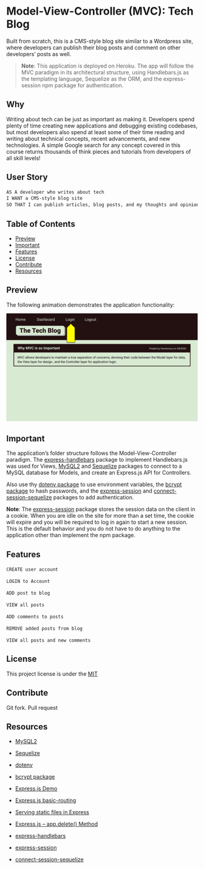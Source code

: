 # Model-View-Controller (MVC): Tech Blog

Built from scratch, this is a CMS-style blog site similar to a Wordpress site, where developers can publish their blog posts and comment on other developers’ posts as well.
> **Note**: This application is deployed on Heroku. The app will follow the MVC paradigm in its architectural structure, using Handlebars.js as the templating language, Sequelize as the ORM, and the express-session npm package for authentication.
## Why

Writing about tech can be just as important as making it. Developers spend plenty of time creating new applications and debugging existing codebases, but most developers also spend at least some of their time reading and writing about technical concepts, recent advancements, and new technologies. A simple Google search for any concept covered in this course returns thousands of think pieces and tutorials from developers of all skill levels!

## User Story

```md
AS A developer who writes about tech
I WANT a CMS-style blog site
SO THAT I can publish articles, blog posts, and my thoughts and opinions
```

## Table of Contents

- [Preview](#preview)
- [Important](#important)
- [Features](#features)
- [License](#license)
- [Contribute](#contribute)
- [Resources](#resources)

## Preview

The following animation demonstrates the application functionality:

![Animation cycles through signing into the app, clicking on buttons, and updating blog posts.](./Assets/mvc-demo-01.gif) 

## Important

The application’s folder structure follows the Model-View-Controller paradigm. The [express-handlebars](https://www.npmjs.com/package/express-handlebars) package to implement Handlebars.js was used for Views, [MySQL2](https://www.npmjs.com/package/mysql2) and [Sequelize](https://www.npmjs.com/package/sequelize) packages to connect to a MySQL database for Models, and create an Express.js API for Controllers.

Also use thy [dotenv package](https://www.npmjs.com/package/dotenv) to use environment variables, the [bcrypt package](https://www.npmjs.com/package/bcrypt) to hash passwords, and the [express-session](https://www.npmjs.com/package/express-session) and [connect-session-sequelize](https://www.npmjs.com/package/connect-session-sequelize) packages to add authentication.

**Note**: The [express-session](https://www.npmjs.com/package/express-session) package stores the session data on the client in a cookie. When you are idle on the site for more than a set time, the cookie will expire and you will be required to log in again to start a new session. This is the default behavior and you do not have to do anything to the application other than implement the npm package.

## Features

`CREATE user account`

`LOGIN to Account`

`ADD post to blog`

`VIEW all posts`

`ADD comments to posts`

`REMOVE added posts from blog`

`VIEW all posts and new comments`

## License

This project license is under the [MIT](https://opensource.org/licenses/MIT)

## Contribute

Git fork. Pull request

## Resources

* [MySQL2](https://www.npmjs.com/package/mysql2)

* [Sequelize](https://www.npmjs.com/package/sequelize)

* [dotenv](https://www.npmjs.com/package/dotenv)

* [bcrypt package](https://www.npmjs.com/package/bcrypt)

* [Express.js Demo](https://expressjs.com/en/starter/hello-world.html)

* [Express.js basic-routing](https://expressjs.com/en/starter/basic-routing.html)

* [Serving static files in Express](https://expressjs.com/en/starter/static-files.html)

* [Express.js – app.delete() Method](https://www.tutorialspoint.com/express-js-app-delete-method)

* [express-handlebars](https://www.npmjs.com/package/express-handlebars)

* [express-session](https://www.npmjs.com/package/express-session)

* [connect-session-sequelize](https://www.npmjs.com/package/connect-session-sequelize)
